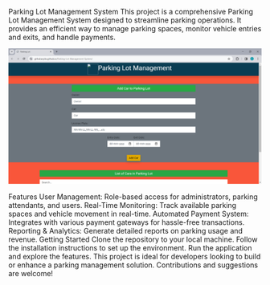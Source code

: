 Parking Lot Management System
This project is a comprehensive Parking Lot Management System designed to streamline parking operations. It provides an efficient way to manage parking spaces, monitor vehicle entries and exits, and handle payments.

![Image Alt](https://github.com/arpita-devlops/ParkingLotManagement/blob/main/Parking%20Lot%20-%20Google%20Chrome%2017-12-2023%2016_18_03.png?raw=true)

Features
User Management: Role-based access for administrators, parking attendants, and users.
Real-Time Monitoring: Track available parking spaces and vehicle movement in real-time.
Automated Payment System: Integrates with various payment gateways for hassle-free transactions.
Reporting & Analytics: Generate detailed reports on parking usage and revenue.
Getting Started
Clone the repository to your local machine.
Follow the installation instructions to set up the environment.
Run the application and explore the features.
This project is ideal for developers looking to build or enhance a parking management solution. Contributions and suggestions are welcome!
